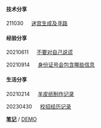 #### 技术分享
211030 &emsp; [迷宫生成及寻路](./blogs/2021/tech-0115-maze_generation_and_pathfinding.md)


#### 经验分享
20210611 &emsp; [不要对自己说谎](./blogs/2021/exp-0611-don't_lie_to_yourself.md)

20210914 &emsp; [身份证号会包含哪些信息](./blogs/2021/exp-0914-what_information_the_ID_number_will_contain.md)


#### 生活分享
20210214 &emsp; [羊皮纸制作记录](./blogs/2021/life-0214-record_of_parchment_making.md)

20230430 &emsp; [校招经历记录](./blogs/2023/life-0430-shool_admission_records.md)




**[笔记](./Others/笔记/阅读笔记/index.md)** / [DEMO](./Others/笔记/阅读笔记/index.md)
